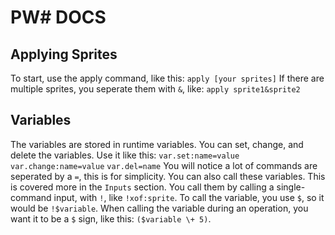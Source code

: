 # PW# DOCS

## Applying Sprites
To start, use the apply command, like this:
```apply [your sprites]```
If there are multiple sprites, you seperate them with `&`, like:
```apply sprite1&sprite2```
## Variables
The variables are stored in runtime variables.
You can set, change, and delete the variables.
Use it like this:
```var.set:name=value```
```var.change:name=value```
```var.del=name```
You will notice a lot of commands are seperated by a `=`, this is for simplicity.
You can also call these variables. This is covered more in the ``Inputs`` section.
You call them by calling a single-command input, with `!`, like ```!xof:sprite```.
To call the variable, you use `$`, so it would be `!$variable`.
When calling the variable during an operation, you want it to be a `$` sign,
like this: ```($variable \+ 5)```.
